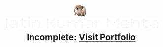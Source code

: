 <p align="center">
  <img src="assets/nervous-dog-spinning.gif" width="40" style="vertical-align: middle; margin-right: 10px;" />
  <strong style="font-size: 2em;">
    <img src="assets/jkm.png" width="500" />
    <br>Incomplete: <a href="https://jkmjatin.github.io/jkmjatin/">Visit Portfolio</a>
  </strong>
</p>
